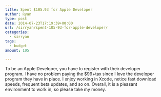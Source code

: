 ```yaml
---
title: Spent $105.93 for Apple Developer
author: Ryan
type: post
date: 2014-07-23T17:19:39+00:00
url: /sirryan/spent-105-93-for-apple-developer/
categories:
  - sirryan
tags:
  - budget
amount: 105

---
```

To be an Apple Developer, you have to register with their developer program. I have no problem paying the $99+tax since I love the developer program they have in place. I enjoy working in Xcode, notice fast download speeds, frequent beta updates, and so on. Overall, it is a pleasant environment to work in, so please take my money.
<!--more-->